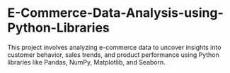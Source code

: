 # E-Commerce-Data-Analysis-using-Python-Libraries
This project involves analyzing e-commerce data to uncover insights into customer behavior, sales trends, and product performance using Python libraries like Pandas, NumPy, Matplotlib, and Seaborn.
